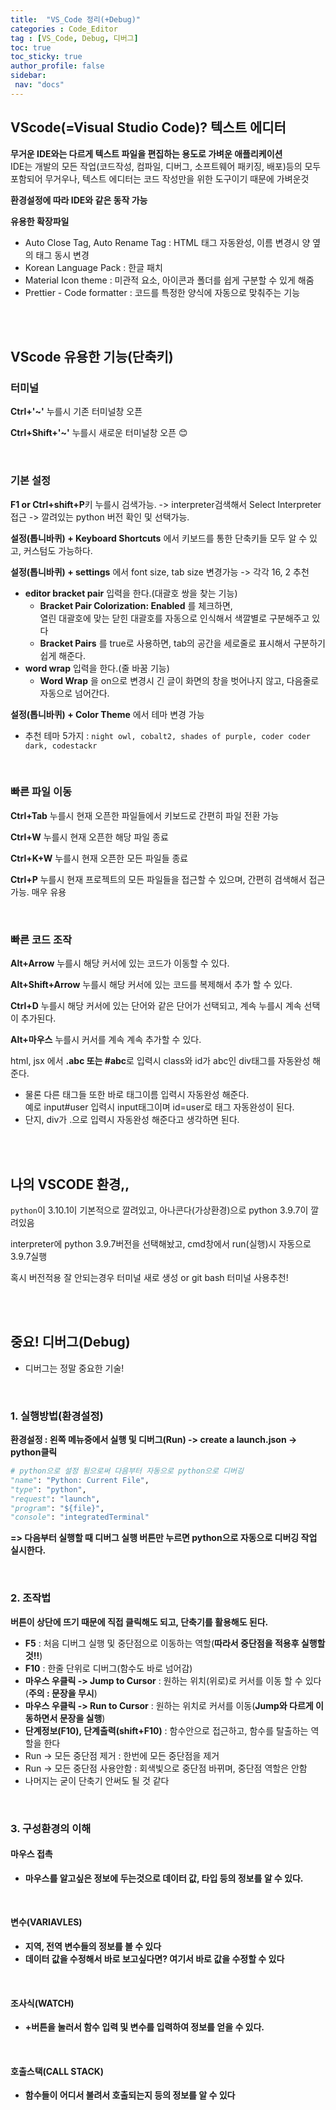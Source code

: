 ```yaml
---
title:  "VS_Code 정리(+Debug)"  
categories : Code_Editor
tag : [VS_Code, Debug, 디버그]  
toc: true  
toc_sticky: true  
author_profile: false  
sidebar:  
 nav: "docs"    
---
```




## VScode(=Visual Studio Code)? 텍스트 에디터

**무거운 IDE와는 다르게 텍스트 파일을 편집하는 용도로 가벼운 애플리케이션**  
IDE는 개발의 모든 작업(코드작성, 컴파일, 디버그, 소프트웨어 패키징, 배포)등의 모두 포함되어 무거우나, 텍스트 에디터는 코드 작성만을 위한 도구이기 때문에 가벼운것

**환경설정에 따라 IDE와 같은 동작 가능**

**유용한 확장파일**

* Auto Close Tag, Auto Rename Tag : HTML 태그 자동완성, 이름 변경시 양 옆의 태그 동시 변경
* Korean Language Pack : 한글 패치
* Material Icon theme : 미관적 요소, 아이콘과 폴더를 쉽게 구분할 수 있게 해줌
* Prettier - Code formatter : 코드를 특정한 양식에 자동으로 맞춰주는 기능

<br><br>

## VScode 유용한 기능(단축키)

### 터미널

**Ctrl+'~'** 누를시 기존 터미널창 오픈

**Ctrl+Shift+'~'** 누를시 새로운 터미널창 오픈 :blush:

<br>

### 기본 설정

**F1 or Ctrl+shift+P**키 누를시 검색가능. -> interpreter검색해서 Select Interpreter접근 -> 깔려있는 python 버전 확인 및 선택가능. 

**설정(톱니바퀴) + Keyboard Shortcuts** 에서 키보드를 통한 단축키들 모두 알 수 있고, 커스텀도 가능하다.

**설정(톱니바퀴) + settings** 에서 font size, tab size 변경가능 -> 각각 16, 2 추천

* **editor bracket pair** 입력을 한다.(대괄호 쌍을 찾는 기능)
  * **Bracket Pair Colorization: Enabled** 를 체크하면,   
    열린 대괄호에 맞는 닫힌 대괄호를 자동으로 인식해서 색깔별로 구분해주고 있다
  * **Bracket Pairs** 를 true로 사용하면, tab의 공간을 세로줄로 표시해서 구분하기 쉽게 해준다.
* **word wrap** 입력을 한다.(줄 바꿈 기능)
  * **Word Wrap** 을 on으로 변경시 긴 글이 화면의 창을 벗어나지 않고, 다음줄로 자동으로 넘어간다.

**설정(톱니바퀴) + Color Theme** 에서 테마 변경 가능

* 추천 테마 5가지 : `night owl, cobalt2, shades of purple, coder coder dark, codestackr`

<br>

### 빠른 파일 이동

**Ctrl+Tab** 누를시 현재 오픈한 파일들에서 키보드로 간편히 파일 전환 가능

**Ctrl+W** 누를시 현재 오픈한 해당 파일 종료

**Ctrl+K+W** 누를시 현재 오픈한 모든 파일들 종료

**Ctrl+P** 누를시 현재 프로젝트의 모든 파일들을 접근할 수 있으며, 간편히 검색해서 접근가능. 매우 유용

<br>

### 빠른 코드 조작

**Alt+Arrow** 누를시 해당 커서에 있는 코드가 이동할 수 있다.

**Alt+Shift+Arrow** 누를시 해당 커서에 있는 코드를 복제해서 추가 할 수 있다.

**Ctrl+D** 누를시 해당 커서에 있는 단어와 같은 단어가 선택되고, 계속 누를시 계속 선택이 추가된다.

**Alt+마우스** 누를시 커서를 계속 계속 추가할 수 있다.

html, jsx 에서 **.abc 또는 #abc**로 입력시 class와 id가 abc인 div태그를 자동완성 해준다.

* 물론 다른 태그들 또한 바로 태그이름 입력시 자동완성 해준다.  
  예로 input#user 입력시 input태그이며 id=user로 태그 자동완성이 된다.
* 단지, div가 .으로 입력시 자동완성 해준다고 생각하면 된다.

<br><br>

## 나의 VSCODE 환경,,

`python`이 3.10.1이 기본적으로 깔려있고, 아나콘다(가상환경)으로 python 3.9.7이 깔려있음

interpreter에 python 3.9.7버전을 선택해놨고, cmd창에서 run(실행)시 자동으로 3.9.7실행

혹시 버전적용 잘 안되는경우 터미널 새로 생성 or git bash 터미널 사용추천!

<br><br>

## 중요! 디버그(Debug)

* 디버그는 정말 중요한 기술!

<br>

### 1. 실행방법(환경설정)

**환경설정 : 왼쪽 메뉴중에서 실행 및 디버그(Run) -> create a launch.json -> python클릭**

```python
# python으로 설정 됨으로써 다음부터 자동으로 python으로 디버깅
"name": "Python: Current File",
"type": "python",
"request": "launch",
"program": "${file}",
"console": "integratedTerminal"
```

**=> 다음부터 실행할 때 디버그 실행 버튼만 누르면 python으로 자동으로 디버깅 작업 실시한다.**

<br>

### 2. 조작법

**버튼이 상단에 뜨기 때문에 직접 클릭해도 되고, 단축기를 활용해도 된다.**

* **F5** : 처음 디버그 실행 및 중단점으로 이동하는 역할(**따라서 중단점을 적용후 실행할것!!**)
* **F10** : 한줄 단위로 디버그(함수도 바로 넘어감)
* **마우스 우클릭 -> Jump to Cursor** : 원하는 위치(위로)로 커서를 이동 할 수 있다(**주의 : 문장을 무시**)
* **마우스 우클릭 -> Run to Cursor** : 원하는 위치로 커서를 이동(**Jump와 다르게 이동하면서 문장을 실행**)
* **단계정보(F10), 단계출력(shift+F10)** : 함수안으로 접근하고, 함수를 탈출하는 역할을 한다
* Run -> 모든 중단점 제거 : 한번에 모든 중단점을 제거
* Run -> 모든 중단점 사용안함 : 회색빛으로 중단점 바뀌며, 중단점 역할은 안함
* 나머지는 굳이 단축기 안써도 될 것 같다

<br>

### 3. 구성환경의 이해

#### 마우스 접촉

* **마우스를 알고싶은 정보에 두는것으로 데이터 값, 타입 등의 정보를 알 수 있다.**

<br>

#### 변수(VARIAVLES)

* **지역, 전역 변수들의 정보를 볼 수 있다**
* **데이터 값을 수정해서 바로 보고싶다면? 여기서 바로 값을 수정할 수 있다**

<br>

#### 조사식(WATCH)

* **+버튼을 눌러서 함수 입력 및 변수를 입력하여 정보를 얻을 수 있다.**

<br>

#### 호출스택(CALL STACK)

* **함수들이 어디서 불려서 호출되는지 등의 정보를 알 수 있다**



